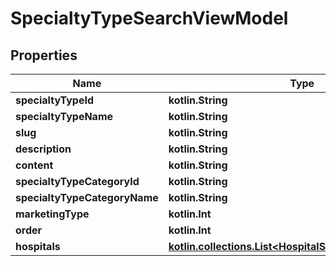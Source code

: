 
# SpecialtyTypeSearchViewModel

## Properties
Name | Type | Description | Notes
------------ | ------------- | ------------- | -------------
**specialtyTypeId** | **kotlin.String** |  |  [optional]
**specialtyTypeName** | **kotlin.String** |  |  [optional]
**slug** | **kotlin.String** |  |  [optional]
**description** | **kotlin.String** |  |  [optional]
**content** | **kotlin.String** |  |  [optional]
**specialtyTypeCategoryId** | **kotlin.String** |  |  [optional]
**specialtyTypeCategoryName** | **kotlin.String** |  |  [optional]
**marketingType** | **kotlin.Int** |  |  [optional]
**order** | **kotlin.Int** |  |  [optional]
**hospitals** | [**kotlin.collections.List&lt;HospitalSearchItemViewModel&gt;**](HospitalSearchItemViewModel.md) |  |  [optional]



